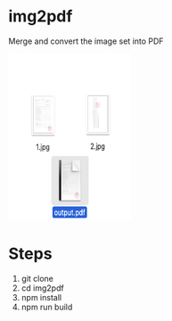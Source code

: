 # img2pdf

Merge and convert the image set into PDF

<img src="https://github.com/wantnocode/img2pdf/blob/main/result.png" alt="示例图片" width="220" height="300">


# Steps

1. git clone
2. cd img2pdf
3. npm install
4. npm run build
